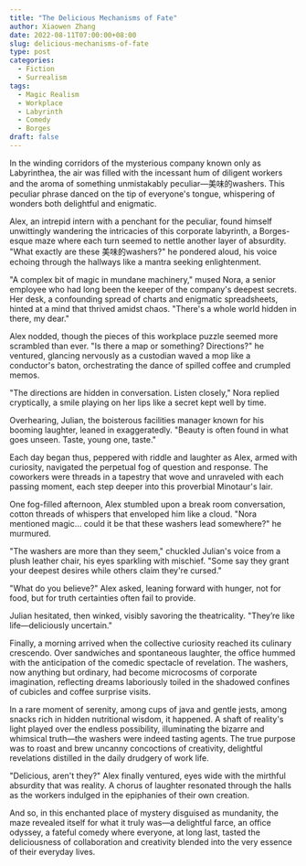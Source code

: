 ```yaml
---
title: "The Delicious Mechanisms of Fate"
author: Xiaowen Zhang
date: 2022-08-11T07:00:00+08:00
slug: delicious-mechanisms-of-fate
type: post
categories:
  - Fiction
  - Surrealism
tags:
  - Magic Realism
  - Workplace
  - Labyrinth
  - Comedy
  - Borges
draft: false
---
```


In the winding corridors of the mysterious company known only as Labyrinthea, the air was filled with the incessant hum of diligent workers and the aroma of something unmistakably peculiar—美味的washers. This peculiar phrase danced on the tip of everyone's tongue, whispering of wonders both delightful and enigmatic. 

Alex, an intrepid intern with a penchant for the peculiar, found himself unwittingly wandering the intricacies of this corporate labyrinth, a Borges-esque maze where each turn seemed to nettle another layer of absurdity. "What exactly are these 美味的washers?" he pondered aloud, his voice echoing through the hallways like a mantra seeking enlightenment.

"A complex bit of magic in mundane machinery," mused Nora, a senior employee who had long been the keeper of the company's deepest secrets. Her desk, a confounding spread of charts and enigmatic spreadsheets, hinted at a mind that thrived amidst chaos. "There's a whole world hidden in there, my dear."

Alex nodded, though the pieces of this workplace puzzle seemed more scrambled than ever. "Is there a map or something? Directions?" he ventured, glancing nervously as a custodian waved a mop like a conductor's baton, orchestrating the dance of spilled coffee and crumpled memos.

"The directions are hidden in conversation. Listen closely," Nora replied cryptically, a smile playing on her lips like a secret kept well by time.

Overhearing, Julian, the boisterous facilities manager known for his booming laughter, leaned in exaggeratedly. "Beauty is often found in what goes unseen. Taste, young one, taste."

Each day began thus, peppered with riddle and laughter as Alex, armed with curiosity, navigated the perpetual fog of question and response. The coworkers were threads in a tapestry that wove and unraveled with each passing moment, each step deeper into this proverbial Minotaur's lair.

One fog-filled afternoon, Alex stumbled upon a break room conversation, cotton threads of whispers that enveloped him like a cloud. "Nora mentioned magic... could it be that these washers lead somewhere?" he murmured.

"The washers are more than they seem," chuckled Julian's voice from a plush leather chair, his eyes sparkling with mischief. "Some say they grant your deepest desires while others claim they're cursed."

"What do you believe?" Alex asked, leaning forward with hunger, not for food, but for truth certainties often fail to provide.

Julian hesitated, then winked, visibly savoring the theatricality. "They’re like life—deliciously uncertain."

Finally, a morning arrived when the collective curiosity reached its culinary crescendo. Over sandwiches and spontaneous laughter, the office hummed with the anticipation of the comedic spectacle of revelation. The washers, now anything but ordinary, had become microcosms of corporate imagination, reflecting dreams laboriously toiled in the shadowed confines of cubicles and coffee surprise visits.

In a rare moment of serenity, among cups of java and gentle jests, among snacks rich in hidden nutritional wisdom, it happened. A shaft of reality's light played over the endless possibility, illuminating the bizarre and whimsical truth—the washers were indeed tasting agents. The true purpose was to roast and brew uncanny concoctions of creativity, delightful revelations distilled in the daily drudgery of work life.

"Delicious, aren't they?" Alex finally ventured, eyes wide with the mirthful absurdity that was reality. A chorus of laughter resonated through the halls as the workers indulged in the epiphanies of their own creation.

And so, in this enchanted place of mystery disguised as mundanity, the maze revealed itself for what it truly was—a delightful farce, an office odyssey, a fateful comedy where everyone, at long last, tasted the deliciousness of collaboration and creativity blended into the very essence of their everyday lives.